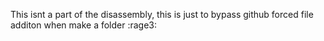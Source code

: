 This isnt a part of the disassembly, this is just to bypass github forced file additon when make a folder :rage3:
